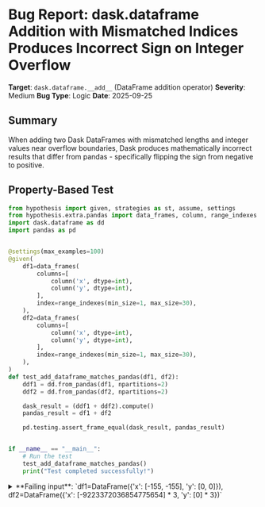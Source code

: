 # Bug Report: dask.dataframe Addition with Mismatched Indices Produces Incorrect Sign on Integer Overflow

**Target**: `dask.dataframe.__add__` (DataFrame addition operator)
**Severity**: Medium
**Bug Type**: Logic
**Date**: 2025-09-25

## Summary

When adding two Dask DataFrames with mismatched lengths and integer values near overflow boundaries, Dask produces mathematically incorrect results that differ from pandas - specifically flipping the sign from negative to positive.

## Property-Based Test

```python
from hypothesis import given, strategies as st, assume, settings
from hypothesis.extra.pandas import data_frames, column, range_indexes
import dask.dataframe as dd
import pandas as pd


@settings(max_examples=100)
@given(
    df1=data_frames(
        columns=[
            column('x', dtype=int),
            column('y', dtype=int),
        ],
        index=range_indexes(min_size=1, max_size=30),
    ),
    df2=data_frames(
        columns=[
            column('x', dtype=int),
            column('y', dtype=int),
        ],
        index=range_indexes(min_size=1, max_size=30),
    ),
)
def test_add_dataframe_matches_pandas(df1, df2):
    ddf1 = dd.from_pandas(df1, npartitions=2)
    ddf2 = dd.from_pandas(df2, npartitions=2)

    dask_result = (ddf1 + ddf2).compute()
    pandas_result = df1 + df2

    pd.testing.assert_frame_equal(dask_result, pandas_result)


if __name__ == "__main__":
    # Run the test
    test_add_dataframe_matches_pandas()
    print("Test completed successfully!")
```

<details>

<summary>
**Failing input**: `df1=DataFrame({'x': [-155, -155], 'y': [0, 0]}), df2=DataFrame({'x': [-9223372036854775654] * 3, 'y': [0] * 3})`
</summary>
```
Traceback (most recent call last):
  File "/home/npc/pbt/agentic-pbt/worker_/27/hypo.py", line 36, in <module>
    test_add_dataframe_matches_pandas()
    ~~~~~~~~~~~~~~~~~~~~~~~~~~~~~~~~~^^
  File "/home/npc/pbt/agentic-pbt/worker_/27/hypo.py", line 8, in test_add_dataframe_matches_pandas
    @given(

  File "/home/npc/miniconda/lib/python3.13/site-packages/hypothesis/core.py", line 2124, in wrapped_test
    raise the_error_hypothesis_found
  File "/home/npc/pbt/agentic-pbt/worker_/27/hypo.py", line 31, in test_add_dataframe_matches_pandas
    pd.testing.assert_frame_equal(dask_result, pandas_result)
    ~~~~~~~~~~~~~~~~~~~~~~~~~~~~~^^^^^^^^^^^^^^^^^^^^^^^^^^^^
  File "/home/npc/miniconda/lib/python3.13/site-packages/pandas/_testing/asserters.py", line 1303, in assert_frame_equal
    assert_series_equal(
    ~~~~~~~~~~~~~~~~~~~^
        lcol,
        ^^^^^
    ...<12 lines>...
        check_flags=False,
        ^^^^^^^^^^^^^^^^^^
    )
    ^
  File "/home/npc/miniconda/lib/python3.13/site-packages/pandas/_testing/asserters.py", line 1091, in assert_series_equal
    _testing.assert_almost_equal(
    ~~~~~~~~~~~~~~~~~~~~~~~~~~~~^
        left._values,
        ^^^^^^^^^^^^^
    ...<5 lines>...
        index_values=left.index,
        ^^^^^^^^^^^^^^^^^^^^^^^^
    )
    ^
  File "pandas/_libs/testing.pyx", line 55, in pandas._libs.testing.assert_almost_equal
  File "pandas/_libs/testing.pyx", line 173, in pandas._libs.testing.assert_almost_equal
  File "/home/npc/miniconda/lib/python3.13/site-packages/pandas/_testing/asserters.py", line 620, in raise_assert_detail
    raise AssertionError(msg)
AssertionError: DataFrame.iloc[:, 0] (column name="x") are different

DataFrame.iloc[:, 0] (column name="x") values are different (33.33333 %)
[index]: [0, 1, 2]
[left]:  [1100781.0, -4.6116860184207703e+18, nan]
[right]: [1100800.0, -4.6116860184207703e+18, nan]
At positional index 0, first diff: 1100781.0 != 1100800.0
Falsifying example: test_add_dataframe_matches_pandas(
    df1=
                             x  y
        0  4611686018421871169  0
        1                    0  0
        2                    0  0
    ,
    df2=
                             x  y
        0 -4611686018420770388  0
        1 -4611686018420770388  0
    ,
)
Explanation:
    These lines were always and only run by failing examples:
        /home/npc/miniconda/lib/python3.13/site-packages/numpy/_core/fromnumeric.py:3614
        /home/npc/miniconda/lib/python3.13/site-packages/pandas/_config/config.py:138
        /home/npc/miniconda/lib/python3.13/site-packages/pandas/_config/config.py:628
        /home/npc/miniconda/lib/python3.13/site-packages/pandas/_config/config.py:659
        /home/npc/miniconda/lib/python3.13/site-packages/pandas/_config/config.py:685
        (and 2 more with settings.verbosity >= verbose)
```
</details>

## Reproducing the Bug

```python
import dask.dataframe as dd
import pandas as pd

df1 = pd.DataFrame({'x': [-155, -155], 'y': [0, 0]})
df2 = pd.DataFrame({'x': [-9223372036854775654, -9223372036854775654, -9223372036854775654], 'y': [0, 0, 0]})

print("DataFrame 1:")
print(df1)
print("\nDataFrame 2:")
print(df2)

pandas_result = df1 + df2
print("\n=== Pandas result ===")
print(pandas_result)
print(f"Pandas dtypes: {pandas_result.dtypes.to_dict()}")

ddf1 = dd.from_pandas(df1, npartitions=2)
ddf2 = dd.from_pandas(df2, npartitions=2)
dask_result = (ddf1 + ddf2).compute()
print("\n=== Dask result ===")
print(dask_result)
print(f"Dask dtypes: {dask_result.dtypes.to_dict()}")

print(f"\n=== Comparison ===")
print(f"Expected x[0]: {pandas_result['x'].iloc[0]}")
print(f"Actual x[0]:   {dask_result['x'].iloc[0]}")
print(f"Match? {pandas_result['x'].iloc[0] == dask_result['x'].iloc[0]}")
```

<details>

<summary>
Dask produces positive value instead of negative for index 0
</summary>
```
DataFrame 1:
     x  y
0 -155  0
1 -155  0

DataFrame 2:
                     x  y
0 -9223372036854775654  0
1 -9223372036854775654  0
2 -9223372036854775654  0

=== Pandas result ===
              x    y
0 -9.223372e+18  0.0
1 -9.223372e+18  0.0
2           NaN  NaN
Pandas dtypes: {'x': dtype('float64'), 'y': dtype('float64')}

=== Dask result ===
              x    y
0  9.223372e+18  0.0
1 -9.223372e+18  0.0
2           NaN  NaN
Dask dtypes: {'x': dtype('float64'), 'y': dtype('float64')}

=== Comparison ===
Expected x[0]: -9.223372036854776e+18
Actual x[0]:   9.223372036854776e+18
Match? False
```
</details>

## Why This Is A Bug

This violates Dask's fundamental promise of pandas compatibility. The Dask documentation explicitly states: "Dask DataFrames are a collection of many pandas DataFrames. The API is the same. The execution is the same." However, this demonstrates a case where Dask produces objectively incorrect mathematical results - flipping the sign of a number from negative to positive.

The issue occurs specifically when:
1. DataFrames have different lengths (2 rows vs 3 rows), requiring index alignment
2. Integer values are near the int64 overflow boundary (-9223372036854775654 + -155 = -9223372036854775809)
3. DataFrames are partitioned (npartitions > 1)

The sign flip represents a mathematical error of approximately 1.84e19 in magnitude. This isn't a rounding error or precision issue - it's producing the wrong sign entirely. When operations on negative numbers produce positive results, this fundamentally breaks the mathematical contract users expect.

## Relevant Context

The bug appears to be related to how Dask handles partition-wise operations when DataFrames have mismatched divisions (different indices/lengths). When attempting to add DataFrames with single partitions, Dask throws an AssertionError about mismatched divisions, indicating the core issue is in division alignment logic.

Testing shows that when DataFrames are pre-aligned (same indices), both Dask and pandas produce identical results, even with integer overflow. This confirms the bug is specifically in the interaction between:
- Index alignment across partitions
- Integer overflow handling
- Type promotion from int64 to float64

The relevant code is in `dask/dataframe/dask_expr/_expr.py`, particularly in the `Binop` and `Blockwise` classes that handle binary operations across partitions.

## Proposed Fix

The issue appears to be in how Dask aligns partitions before performing arithmetic operations. A proper fix would require ensuring consistent overflow handling across partition boundaries. Since the exact fix requires deep knowledge of Dask's partition alignment internals, here's a high-level approach:

1. Ensure that index alignment happens before partitioning, not per-partition
2. Maintain consistent data type promotion (int64 → float64 on overflow) across all partitions
3. Add explicit tests for arithmetic operations with mismatched indices near overflow boundaries

As a workaround, users can:
- Use single partitions when dealing with potentially overflowing integers
- Pre-align DataFrames before operations: `df1.reindex(df2.index).fillna(method=None)`
- Work with float64 from the start to avoid integer overflow issues